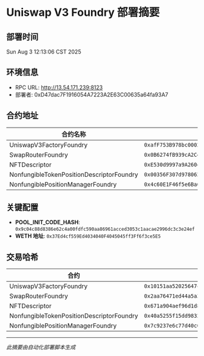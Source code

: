 # Uniswap V3 Foundry 部署摘要

## 部署时间
Sun Aug  3 12:13:06 CST 2025

## 环境信息
- RPC URL: http://13.54.171.239:8123
- 部署者: 0xD47dac7F1916054A7223A2E63C00635a64fa93A7

## 合约地址

| 合约名称 | 地址 |
|---------|------|
| UniswapV3FactoryFoundry | `0xafF753B978bc0002Fa096d33f74c4426905a4B21` |
| SwapRouterFoundry | `0x0B6274fB939cA2C48F1Aaf3e14Bb76F840D29aaF` |
| NFTDescriptor | `0xE530d9997a9A26043A391b69D580e16151C7AaCb` |
| NonfungibleTokenPositionDescriptorFoundry | `0x00356F307d978062A4e5454A22031AdbCA0c714A` |
| NonfungiblePositionManagerFoundry | `0x4c60E1F46f5e6Ba0A296764dB2A9dBd382B911e7` |

## 关键配置

- **POOL_INIT_CODE_HASH**: `0x9c04c88d8386e62c4a00fdfc590aa86961acced3053c1aacae2996dc3c3e24ef`
- **WETH 地址**: `0x37Ed4cf559Ed4034040F4045045ff3Ff6f3ce5E5`

## 交易哈希

| 合约 | 交易哈希 |
|------|----------|
| UniswapV3FactoryFoundry | `0x10151aa52025647c06f767b5dfc3c2439dde4d0afcd9d185d2f989b9f327c9b3` |
| SwapRouterFoundry | `0x2aa76471ed44a5a384c65ecb878a2f8e20b4e742abcb655bd30a8db686c7e750` |
| NFTDescriptor | `0x671a904aef96d1d8700f3465e46967813a193af43f43711aab7f3d291aa4ff72` |
| NonfungibleTokenPositionDescriptorFoundry | `0x40a5255f15dd983257851d15389f867d2afe3796456183704639a77881971413` |
| NonfungiblePositionManagerFoundry | `0x7c9237e6c77d40c0f516c7d76c631a6cc2aeafcd1dc2122de46ec7c7b12ee909` |

---

*此摘要由自动化部署脚本生成*

